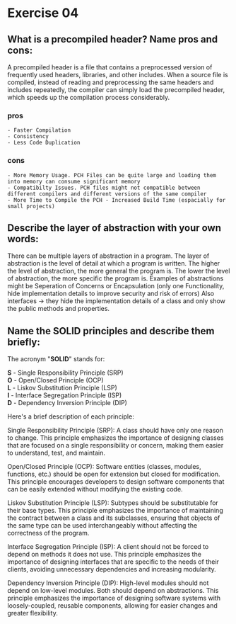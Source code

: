 # Exercise 04

## What is a precompiled header? Name pros and cons:
A precompiled header is a file that contains a preprocessed version of frequently used headers, libraries, and other includes. When a source file is compiled, instead of reading and preprocessing the same headers and includes repeatedly, the compiler can simply load the precompiled header, which speeds up the compilation process considerably.
### pros
	- Faster Compilation
	- Consistency
	- Less Code Duplication
### cons
	- More Memory Usage. PCH Files can be quite large and loading them into memory can consume significant memory
	- Compatibilty Issues. PCH files might not compatible between different compilers and different versions of the same compiler
	- More Time to Compile the PCH - Increased Build Time (espacially for small projects)


## Describe the layer of abstraction with your own words:
There can be multiple layers of abstraction in a program. The layer of abstraction is the level of detail at which a program is written. The higher the level of abstraction, the more general the program is. The lower the level of abstraction, the more specific the program is. 
Examples of abstractions might be Seperation of Concerns or Encapsulation (only one Functionality, hide implementation details to improve security and risk of errors)
Also interfaces -> they hide the implementation details of a class and only show the public methods and properties.

## Name the SOLID principles and describe them briefly:
The acronym "**SOLID**" stands for:

**S** - Single Responsibility Principle (SRP)\
**O** - Open/Closed Principle (OCP)\
**L** - Liskov Substitution Principle (LSP)\
**I** - Interface Segregation Principle (ISP)\
**D** - Dependency Inversion Principle (DIP)

Here's a brief description of each principle:

Single Responsibility Principle (SRP): A class should have only one reason to change. This principle emphasizes the importance of designing classes that are focused on a single responsibility or concern, making them easier to understand, test, and maintain.

Open/Closed Principle (OCP): Software entities (classes, modules, functions, etc.) should be open for extension but closed for modification. This principle encourages developers to design software components that can be easily extended without modifying the existing code.

Liskov Substitution Principle (LSP): Subtypes should be substitutable for their base types. This principle emphasizes the importance of maintaining the contract between a class and its subclasses, ensuring that objects of the same type can be used interchangeably without affecting the correctness of the program.

Interface Segregation Principle (ISP): A client should not be forced to depend on methods it does not use. This principle emphasizes the importance of designing interfaces that are specific to the needs of their clients, avoiding unnecessary dependencies and increasing modularity.

Dependency Inversion Principle (DIP): High-level modules should not depend on low-level modules. Both should depend on abstractions. This principle emphasizes the importance of designing software systems with loosely-coupled, reusable components, allowing for easier changes and greater flexibility.